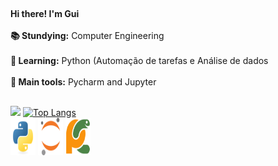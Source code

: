 ## 
<strong>Hi there! I'm Gui</strong><br><br>
<strong> 📚 Stundying:</strong> Computer Engineering<br><br>
<strong> 📖 Learning:</strong> Python (Automação de tarefas e Análise de dados<br><br>
<strong> 🔧 Main tools:</strong> Pycharm and Jupyter
## 

 
 
  

![](https://github-readme-stats.vercel.app/api?username=GuiSDG&show_icons=true&theme=merko) 
[![Top Langs](https://github-readme-stats.vercel.app/api/top-langs/?username=GuiSDG&langs_count=1&theme=merko)](https://github.com/GuiSDG/github-readme-stats)<br>
<img align="center" alt="Gui-Python" height="60" width="40" src="https://raw.githubusercontent.com/devicons/devicon/master/icons/python/python-original.svg"> 
<img align="center" alt="Gui-Jupyter" height="60" width="40" src="https://raw.githubusercontent.com/devicons/devicon/master/icons/jupyter/jupyter-original.svg">
<img align="center" alt="Gui-Pycharm" height="60" width="40" src="https://raw.githubusercontent.com/devicons/devicon/master/icons/pycharm/pycharm-original.svg">



  










